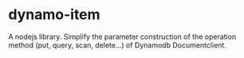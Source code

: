 # dynamo-item
A nodejs library. Simplify the parameter construction of the operation method (put, query, scan, delete...) of Dynamodb Documentclient.
